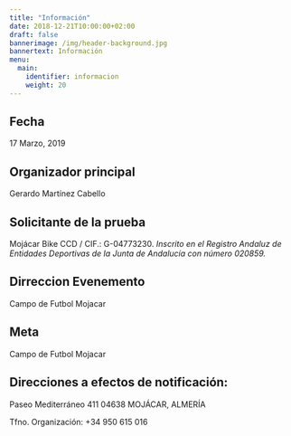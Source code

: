 ```yaml
---
title: "Información"
date: 2018-12-21T10:00:00+02:00
draft: false
bannerimage: /img/header-background.jpg
bannertext: Información
menu:
  main:
    identifier: informacion
    weight: 20
---
```


## Fecha
17 Marzo, 2019

## Organizador principal
Gerardo Martínez Cabello

## Solicitante de la prueba
Mojácar Bike CCD / CIF.: G-04773230. 
*Inscrito en el Registro Andaluz de Entidades Deportivas de la Junta de Andalucía con número 020859.*

## Dirreccion Evenemento
Campo de Futbol Mojacar

## Meta 
Campo de Futbol Mojacar

## Direcciones a efectos de notificación:
Paseo Mediterráneo 411
04638 MOJÁCAR, ALMERÍA

Tfno. Organización:
+34 950 615 016
